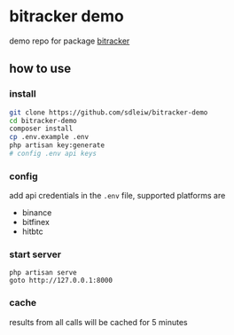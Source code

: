 bitracker demo
===

demo repo for package [bitracker](https://github.com/sdleiw/bitracker)

how to use
---

### install

```bash
git clone https://github.com/sdleiw/bitracker-demo
cd bitracker-demo
composer install
cp .env.example .env
php artisan key:generate
# config .env api keys
```

### config

add api credentials in the `.env` file, supported platforms are

- binance
- bitfinex
- hitbtc

### start server

```
php artisan serve
goto http://127.0.0.1:8000
```

### cache

results from all calls will be cached for 5 minutes
